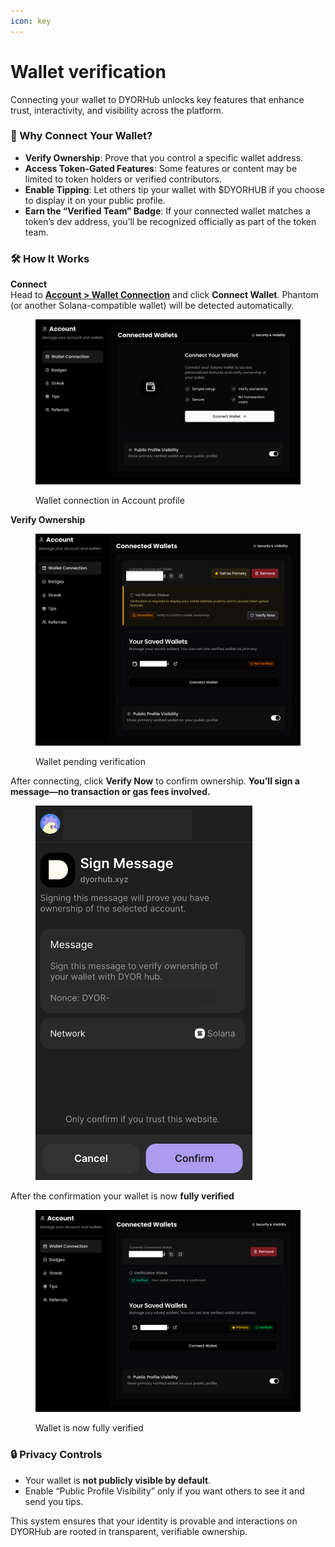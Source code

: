 ```yaml
---
icon: key
---
```


# Wallet verification

Connecting your wallet to DYORHub unlocks key features that enhance trust, interactivity, and visibility across the platform.

### 🧩 Why Connect Your Wallet?

* **Verify Ownership**: Prove that you control a specific wallet address.
* **Access Token-Gated Features**: Some features or content may be limited to token holders or verified contributors.
* **Enable Tipping**: Let others tip your wallet with $DYORHUB if you choose to display it on your public profile.
* **Earn the “Verified Team” Badge**: If your connected wallet matches a token’s dev address, you’ll be recognized officially as part of the token team.

### 🛠️ How It Works

**Connect**\
Head to [**Account > Wallet Connection**](https://dyorhub.xyz/account/wallet) and click **Connect Wallet**. Phantom (or another Solana-compatible wallet) will be detected automatically.

<figure><img src="../.gitbook/assets/Screenshot 2025-05-04 at 22.36.59.png" alt=""><figcaption><p>Wallet connection in Account profile</p></figcaption></figure>

**Verify Ownership**

<figure><img src="../.gitbook/assets/Screenshot 2025-05-04 at 22.37.12.png" alt=""><figcaption><p>Wallet pending verification</p></figcaption></figure>

After connecting, click **Verify Now** to confirm ownership. **You’ll sign a message—no transaction or gas fees involved.**

<figure><img src="../.gitbook/assets/Screenshot 2025-05-04 at 22.48.14.png" alt="" width="347"><figcaption></figcaption></figure>

After the confirmation your wallet is now **fully verified**

<figure><img src="../.gitbook/assets/Screenshot 2025-05-04 at 22.37.31.png" alt=""><figcaption><p>Wallet is now fully verified</p></figcaption></figure>

### 🔒 Privacy Controls

* Your wallet is **not publicly visible by default**.
* Enable “Public Profile Visibility” only if you want others to see it and send you tips.



This system ensures that your identity is provable and interactions on DYORHub are rooted in transparent, verifiable ownership.
